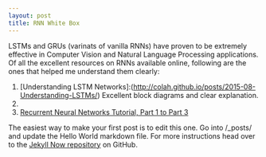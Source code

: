 ```yaml
---
layout: post
title: RNN White Box
---
```


LSTMs and GRUs (varinats of vanilla RNNs) have proven to be extremely effective in Computer Vision and Natural Language Processing applications. Of all the excellent resources on RNNs available online, following are the ones that helped me understand them clearly:

1. [Understanding LSTM Networks]:(http://colah.github.io/posts/2015-08-Understanding-LSTMs/) Excellent block diagrams and clear explanation. 
2. [The Unreasonable Effectiveness of Recurrent Neural Networks]:(http://karpathy.github.io/2015/05/21/rnn-effectiveness/)
3. [Recurrent Neural Networks Tutorial, Part 1 to Part 3 ](http://www.wildml.com/2015/09/recurrent-neural-networks-tutorial-part-1-introduction-to-rnns/)



The easiest way to make your first post is to edit this one. Go into /_posts/ and update the Hello World markdown file. For more instructions head over to the [Jekyll Now repository](https://github.com/barryclark/jekyll-now) on GitHub.
